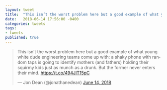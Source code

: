 ```yaml
---
layout: tweet
title:  "This isn’t the worst problem here but a good example of what young white dude engineering teams come up with: a shaky phone with random taps is going to identify mothers (and fathers) holding their squirmy kids just as munch as a drunk. But the former never enters their mind."
date:   2018-06-14 17:56:00 -0400
categories: tweets
tags:
- tweets
published: true
---
```

<blockquote class="twitter-tweet" data-lang="en"><p lang="en" dir="ltr">This isn’t the worst problem here but a good example of what young white dude engineering teams come up with: a shaky phone with random taps is going to identify mothers (and fathers) holding their squirmy kids just as munch as a drunk. But the former never enters their mind. <a href="https://t.co/494JIT15pC">https://t.co/494JIT15pC</a></p>&mdash; Jon Dean (@jonathanedean) <a href="https://twitter.com/jonathanedean/status/1007381262049390592?ref_src=twsrc%5Etfw">June 14, 2018</a></blockquote>
<script async src="https://platform.twitter.com/widgets.js" charset="utf-8"></script>




